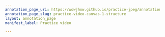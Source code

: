 ```yaml
---
annotation_page_uri: https://wowjhow.github.io/practice-jpeg/annotations/practice-video-canvas-1-structure.json
annotation_page_slug: practice-video-canvas-1-structure
layout: annotation_page
manifest_label: Practice video

---
```

